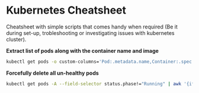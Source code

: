 # Kubernetes Cheatsheet
Cheatsheet with simple scripts that comes handy when required (Be it during set-up, trobleshooting or investigating issues with kubernetes cluster). 

**Extract list of pods along with the container name and image**
```sh
kubectl get pods -o custom-columns='Pod:.metadata.name,Container:.spec.containers.*.name,Image:.spec.containers.*.image'
```

**Forcefully delete all un-healthy pods**
```sh
kubectl get pods -A --field-selector status.phase!="Running" | awk '{if ($4 != "Running") system ("kubectl -n " $1 " delete pods " $2 " --grace-period=0 " " --force ")}'
```
